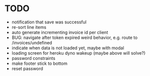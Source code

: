 # TODO

- notification that save was successful
- re-sort line items
- auto generate incrementing invoice id per client
- BUG: navigate after token expired weird behavior, e.g. route to /invoices/undefined
- indicate when data is not loaded yet, maybe with modal
- loading screen for heroku dyno wakeup (maybe above will solve?)
- password constraints
- make footer stick to bottom
- reset password
